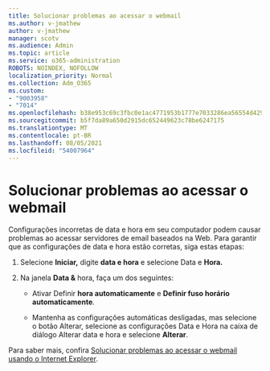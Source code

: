 ```yaml
---
title: Solucionar problemas ao acessar o webmail
ms.author: v-jmathew
author: v-jmathew
manager: scotv
ms.audience: Admin
ms.topic: article
ms.service: o365-administration
ROBOTS: NOINDEX, NOFOLLOW
localization_priority: Normal
ms.collection: Adm_O365
ms.custom:
- "9003958"
- "7014"
ms.openlocfilehash: b38e953c69c3fbc0e1ac4771953b1777e7033286ea56554d42952c2df696bd70
ms.sourcegitcommit: b5f7da89a650d2915dc652449623c78be6247175
ms.translationtype: MT
ms.contentlocale: pt-BR
ms.lasthandoff: 08/05/2021
ms.locfileid: "54007964"
---
```

# <a name="troubleshoot-problems-with-accessing-webmail"></a>Solucionar problemas ao acessar o webmail

Configurações incorretas de data e hora em seu computador podem causar problemas ao acessar servidores de email baseados na Web. Para garantir que as configurações de data e hora estão corretas, siga estas etapas:

1. Selecione **Iniciar,** digite **data e hora** e selecione Data e **Hora.**
2. Na janela **Data &** hora, faça um dos seguintes:

    - Ativar Definir **hora automaticamente** e **Definir fuso horário automaticamente**.

    - Mantenha as configurações automáticas desligadas, mas  selecione  o botão  Alterar, selecione as configurações Data e Hora na caixa de diálogo Alterar data e hora e selecione **Alterar**. 

Para saber mais, confira [Solucionar problemas ao acessar o webmail usando o Internet Explorer](https://answers.microsoft.com/windows/forum/all/problem-accessing-email-through-ie/41f871f3-6df3-4bc9-a5bd-7f71651a2888).
